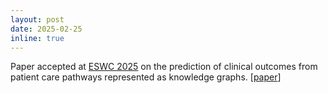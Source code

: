 ```yaml
---
layout: post
date: 2025-02-25
inline: true
---
```


Paper accepted at [ESWC 2025](https://2025.eswc-conferences.org) on the prediction of clinical outcomes from patient care pathways represented as knowledge graphs. [[paper](https://arxiv.org/pdf/2502.21138)] 
